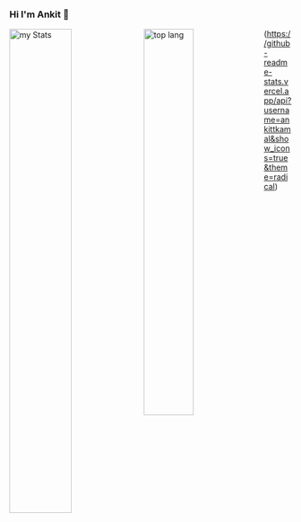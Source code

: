 ### Hi I'm Ankit 👋

<img alt="my Stats" align="left" width="47%" src="https://github-readme-stats.vercel.app/api?username=ankittkamal&show_icons=true"/>

<img  alt="top lang" align="left" width="42%" src="https://github-readme-stats.vercel.app/api/top-langs/?username=ankittkamal&layout=compact" />

(https://github-readme-stats.vercel.app/api?username=ankittkamal&show_icons=true&theme=radical)

